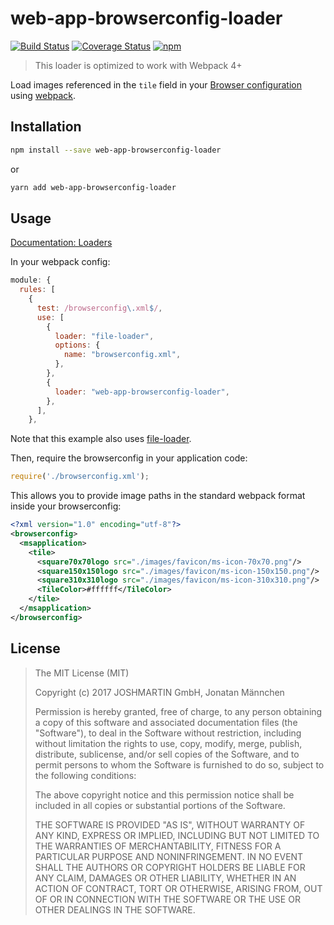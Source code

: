 # web-app-browserconfig-loader

[![Build Status](https://img.shields.io/travis/jshmrtn/web-app-browserconfig-loader/master.svg?style=flat-square)](http://travis-ci.org/jshmrtn/web-app-browserconfig-loader) [![Coverage Status](https://img.shields.io/coveralls/jshmrtn/web-app-browserconfig-loader/master.svg?style=flat-square)](https://coveralls.io/r/jshmrtn/web-app-browserconfig-loader) [![npm](https://img.shields.io/npm/v/web-app-browserconfig-loader.svg?style=flat-square)](https://www.npmjs.com/package/web-app-browserconfig-loader)

> This loader is optimized to work with Webpack 4+

Load images referenced in the `tile` field in your [Browser configuration](https://msdn.microsoft.com/en-us/library/dn320426(v=vs.85).aspx) using [webpack](https://github.com/webpack/webpack).

## Installation

```bash
npm install --save web-app-browserconfig-loader
```

or

```bash
yarn add web-app-browserconfig-loader
```

## Usage

[Documentation: Loaders](https://webpack.js.org/concepts/#loaders)

In your webpack config:

```js
module: {
  rules: [
    {
      test: /browserconfig\.xml$/,
      use: [
        {
          loader: "file-loader",
          options: {
            name: "browserconfig.xml",
          },
        },
        {
          loader: "web-app-browserconfig-loader",
        },
      ],
    },
```

Note that this example also uses [file-loader](https://github.com/webpack-contrib/file-loader).

Then, require the browserconfig in your application code:

```js
require('./browserconfig.xml');
```

This allows you to provide image paths in the standard webpack format inside your browserconfig:

```xml
<?xml version="1.0" encoding="utf-8"?>
<browserconfig>
  <msapplication>
    <tile>
      <square70x70logo src="./images/favicon/ms-icon-70x70.png"/>
      <square150x150logo src="./images/favicon/ms-icon-150x150.png"/>
      <square310x310logo src="./images/favicon/ms-icon-310x310.png"/>
      <TileColor>#ffffff</TileColor>
    </tile>
  </msapplication>
</browserconfig>

```

## License

> The MIT License (MIT)
>
> Copyright (c) 2017 JOSHMARTIN GmbH, Jonatan Männchen
>
> Permission is hereby granted, free of charge, to any person obtaining a copy
> of this software and associated documentation files (the "Software"), to deal
> in the Software without restriction, including without limitation the rights
> to use, copy, modify, merge, publish, distribute, sublicense, and/or sell
> copies of the Software, and to permit persons to whom the Software is
> furnished to do so, subject to the following conditions:
>
> The above copyright notice and this permission notice shall be included in all
> copies or substantial portions of the Software.
>
> THE SOFTWARE IS PROVIDED "AS IS", WITHOUT WARRANTY OF ANY KIND, EXPRESS OR
> IMPLIED, INCLUDING BUT NOT LIMITED TO THE WARRANTIES OF MERCHANTABILITY,
> FITNESS FOR A PARTICULAR PURPOSE AND NONINFRINGEMENT. IN NO EVENT SHALL THE
> AUTHORS OR COPYRIGHT HOLDERS BE LIABLE FOR ANY CLAIM, DAMAGES OR OTHER
> LIABILITY, WHETHER IN AN ACTION OF CONTRACT, TORT OR OTHERWISE, ARISING FROM,
> OUT OF OR IN CONNECTION WITH THE SOFTWARE OR THE USE OR OTHER DEALINGS IN THE
> SOFTWARE.
